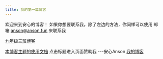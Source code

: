 ```yaml
---
title: 我的第一篇博客
---
```


欢迎来到安心的博客！
如果你想要联系我，除了左边的方法，你同样可以使用
邮箱:anson@anson.fun
来联系我

[九年级三班博客](https://ognn.xyz/)

[本博客主题的使用文档](https://hexo.fluid-dev.com/docs/guide/)
点击标题进入页面赞助我
---安心Anson [我的博客](https://ognn.top/)
